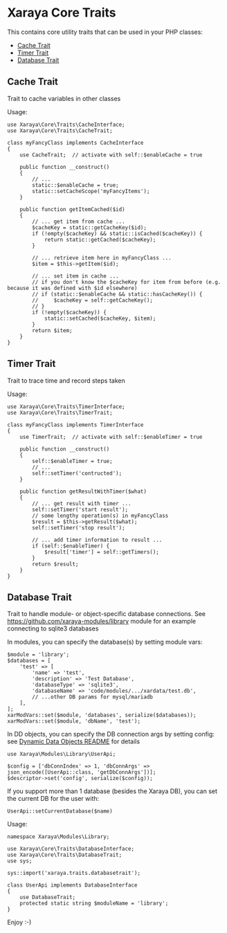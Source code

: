# Xaraya Core Traits

This contains core utility traits that can be used in your PHP classes:

- [Cache Trait](#cache-trait)
- [Timer Trait](#timer-trait)
- [Database Trait](#database-trait)

## Cache Trait

Trait to cache variables in other classes

Usage:
```
use Xaraya\Core\Traits\CacheInterface;
use Xaraya\Core\Traits\CacheTrait;

class myFancyClass implements CacheInterface
{
    use CacheTrait;  // activate with self::$enableCache = true

    public function __construct()
    {
        // ...
        static::$enableCache = true;
        static::setCacheScope('myFancyItems');
    }

    public function getItemCached($id)
    {
        // ... get item from cache ...
        $cacheKey = static::getCacheKey($id);
        if (!empty($cacheKey) && static::isCached($cacheKey)) {
            return static::getCached($cacheKey);
        }

        // ... retrieve item here in myFancyClass ...
        $item = $this->getItem($id);

        // ... set item in cache ...
        // if you don't know the $cacheKey for item from before (e.g. because it was defined with $id elsewhere)
        // if (static::$enableCache && static::hasCacheKey()) {
        //     $cacheKey = self::getCacheKey();
        // }
        if (!empty($cacheKey)) {
            static::setCached($cacheKey, $item);
        }
        return $item;
    }
}
```

## Timer Trait

Trait to trace time and record steps taken

Usage:
```
use Xaraya\Core\Traits\TimerInterface;
use Xaraya\Core\Traits\TimerTrait;

class myFancyClass implements TimerInterface
{
    use TimerTrait;  // activate with self::$enableTimer = true

    public function __construct()
    {
        self::$enableTimer = true;
        // ...
        self::setTimer('contructed');
    }

    public function getResultWithTimer($what)
    {
        // ... get result with timer ...
        self::setTimer('start result');
        // some lengthy operation(s) in myFancyClass
        $result = $this->getResult($what);
        self::setTimer('stop result');

        // ... add timer information to result ...
        if (self::$enableTimer) {
            $result['timer'] = self::getTimers();
        }
        return $result;
    }
}
```

## Database Trait

Trait to handle module- or object-specific database connections.
See https://github.com/xaraya-modules/library module for an example connecting to sqlite3 databases

In modules, you can specify the database(s) by setting module vars:
```
$module = 'library';
$databases = [
    'test' => [
        'name' => 'test',
        'description' => 'Test Database',
        'databaseType' => 'sqlite3',
        'databaseName' => 'code/modules/.../xardata/test.db',
        // ...other DB params for mysql/mariadb
    ],
];
xarModVars::set($module, 'databases', serialize($databases));
xarModVars::set($module, 'dbName', 'test');
```

In DD objects, you can specify the DB connection args by setting config: see [Dynamic Data Objects README](../../../code/modules/dynamicdata/README.md#database-connections) for details
```
use Xaraya\Modules\Library\UserApi;

$config = ['dbConnIndex' => 1, 'dbConnArgs' => json_encode([UserApi::class, 'getDbConnArgs'])];
$descriptor->set('config', serialize($config));
```

If you support more than 1 database (besides the Xaraya DB), you can set the current DB for the user with:
```
UserApi::setCurrentDatabase($name)
```

Usage:
```
namespace Xaraya\Modules\Library;

use Xaraya\Core\Traits\DatabaseInterface;
use Xaraya\Core\Traits\DatabaseTrait;
use sys;

sys::import('xaraya.traits.databasetrait');

class UserApi implements DatabaseInterface
{
    use DatabaseTrait;
    protected static string $moduleName = 'library';
}
```

Enjoy :-)
